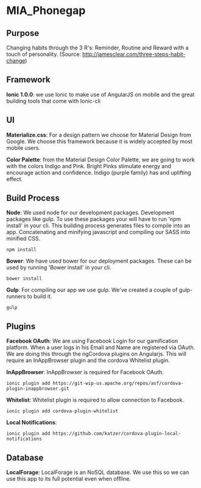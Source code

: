 # MIA_Phonegap

## Purpose
Changing habits through the 3 R's: Reminder, Routine and Reward with a touch of personality.
(Source: http://jamesclear.com/three-steps-habit-change)


## Framework
**Ionic 1.0.0**: we use Ionic to make use of AngularJS on mobile and the great building tools that come with Ionic-cli


## UI
**Materialize.css**: For a design pattern we choose for Material Design from Google. We choose this framework because it is widely accepted by most mobile users.

**Color Palette**: from the Material Design Color Palette, we are going to work with the colors Indigo and Pink. Bright Pinks stimulate energy and encourage action and confidence. Indigo (purple family) has and uplifting effect.


## Build Process
**Node**: We used node for our development packages. Development packages like gulp. To use these packages your will have to run 'npm install' in your cli. This building process generates files to compile into an app. Concatenating and minifying javascript and compiling our SASS into minified CSS.
<pre><code>npm install</code></pre>

**Bower**: We have used bower for our deployment packages. These can be used by running 'Bower install' in your cli.
<pre><code>bower install</code></pre>

**Gulp**: For compiling our app we use gulp. We've created a couple of gulp-runners to build it.
<pre><code>gulp</code></pre>


## Plugins
**Facebook OAuth**: We are using Facebook Login for our gamification platform. When a user logs in his Email and Name are registered via OAuth. We are doing this through the ngCordova plugins on Angularjs. This will require an InAppBrowser plugin and the cordova Whitelist plugin. 

**InAppBrowser**: InAppBrowser is required for Facebook OAuth.
<pre><code>ionic plugin add https://git-wip-us.apache.org/repos/asf/cordova-plugin-inappbrowser.git</code></pre>

**Whitelist**: Whitelist plugin is required to allow connection to Facebook.
<pre><code>ionic plugin add cordova-plugin-whitelist</code></pre>

**Local Notifications**: 
<pre><code>ionic plugin add https://github.com/katzer/cordova-plugin-local-notifications</code></pre>


## Database
**LocalForage**: LocalForage is an NoSQL database. We use this so we can use this app to its full potential even when offline. 


